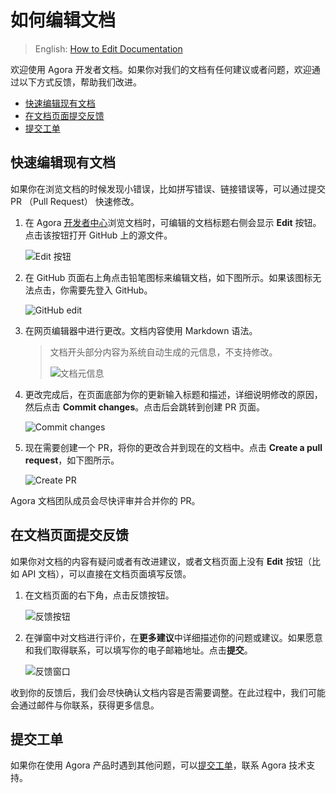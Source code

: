 
# 如何编辑文档

> English: [How to Edit Documentation](README.md)

欢迎使用 Agora 开发者文档。如果你对我们的文档有任何建议或者问题，欢迎通过以下方式反馈，帮助我们改进。

- [快速编辑现有文档](#edit)
- [在文档页面提交反馈](#feedback)
- [提交工单](#ticket)

## <a name="edit"></a>快速编辑现有文档

如果你在浏览文档的时候发现小错误，比如拼写错误、链接错误等，可以通过提交 PR （Pull Request） 快速修改。

1. 在 Agora [开发者中心](http://docs.agora.io/)浏览文档时，可编辑的文档标题右侧会显示 **Edit** 按钮。点击该按钮打开 GitHub 上的源文件。

   ![Edit 按钮](https://web-cdn.agora.io/docs-files/1610526257257)

2. 在 GitHub 页面右上角点击铅笔图标来编辑文档，如下图所示。如果该图标无法点击，你需要先登入 GitHub。

   ![GitHub edit](https://web-cdn.agora.io/docs-files/1601456204569)

3. 在网页编辑器中进行更改。文档内容使用 Markdown 语法。

   > 文档开头部分内容为系统自动生成的元信息，不支持修改。
   >
   > ![文档元信息](https://web-cdn.agora.io/docs-files/1601456219892)

4. 更改完成后，在页面底部为你的更新输入标题和描述，详细说明修改的原因，然后点击 **Commit changes**。点击后会跳转到创建 PR 页面。

   ![Commit changes](https://web-cdn.agora.io/docs-files/1601456230185)

5. 现在需要创建一个 PR，将你的更改合并到现在的文档中。点击 **Create a pull request**，如下图所示。

   ![Create PR](https://web-cdn.agora.io/docs-files/1602216236092)

Agora 文档团队成员会尽快评审并合并你的 PR。

## <a name="feedback"></a>在文档页面提交反馈

如果你对文档的内容有疑问或者有改进建议，或者文档页面上没有 **Edit** 按钮（比如 API 文档），可以直接在文档页面填写反馈。

1. 在文档页面的右下角，点击反馈按钮。

   ![反馈按钮](https://web-cdn.agora.io/docs-files/1610526268084)
   
2. 在弹窗中对文档进行评价，在**更多建议**中详细描述你的问题或建议。如果愿意和我们取得联系，可以填写你的电子邮箱地址。点击**提交**。

   ![反馈窗口](https://web-cdn.agora.io/docs-files/1601456265296)

收到你的反馈后，我们会尽快确认文档内容是否需要调整。在此过程中，我们可能会通过邮件与你联系，获得更多信息。

## <a name="ticket"></a>提交工单

如果你在使用 Agora 产品时遇到其他问题，可以[提交工单](https://agora-ticket.agora.io/)，联系 Agora 技术支持。
